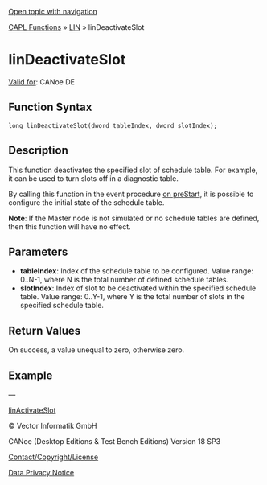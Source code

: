 [Open topic with navigation](../../../../../CANoeDEFamily.htm#Topics/CAPLFunctions/LIN/Functions/CAPLfunctionLINDeactivateSlot.md)

[CAPL Functions](../../CAPLfunctions.md) » [LIN](../CAPLfunctionsLINOverview.md) » linDeactivateSlot

# linDeactivateSlot

[Valid for](../../../Shared/FeatureAvailability.md): CANoe DE

## Function Syntax

```
long linDeactivateSlot(dword tableIndex, dword slotIndex);
```

## Description

This function deactivates the specified slot of schedule table. For example, it can be used to turn slots off in a diagnostic table.

By calling this function in the event procedure [on preStart](../../Other/EventProcedures/CAPLfunctionsEventproceduresMeasurementSystem.md), it is possible to configure the initial state of the schedule table.

**Note**: If the Master node is not simulated or no schedule tables are defined, then this function will have no effect.

## Parameters

- **tableIndex**: Index of the schedule table to be configured. Value range: 0..N-1, where N is the total number of defined schedule tables.
- **slotIndex**: Index of slot to be deactivated within the specified schedule table. Value range: 0..Y-1, where Y is the total number of slots in the specified schedule table.

## Return Values

On success, a value unequal to zero, otherwise zero.

## Example

—

[linActivateSlot](CAPLfunctionLINActivateSlot.md)

© Vector Informatik GmbH

CANoe (Desktop Editions & Test Bench Editions) Version 18 SP3

[Contact/Copyright/License](../../../Shared/ContactCopyrightLicense.md)

[Data Privacy Notice](https://www.vector.com/int/en/company/get-info/privacy-policy/)
